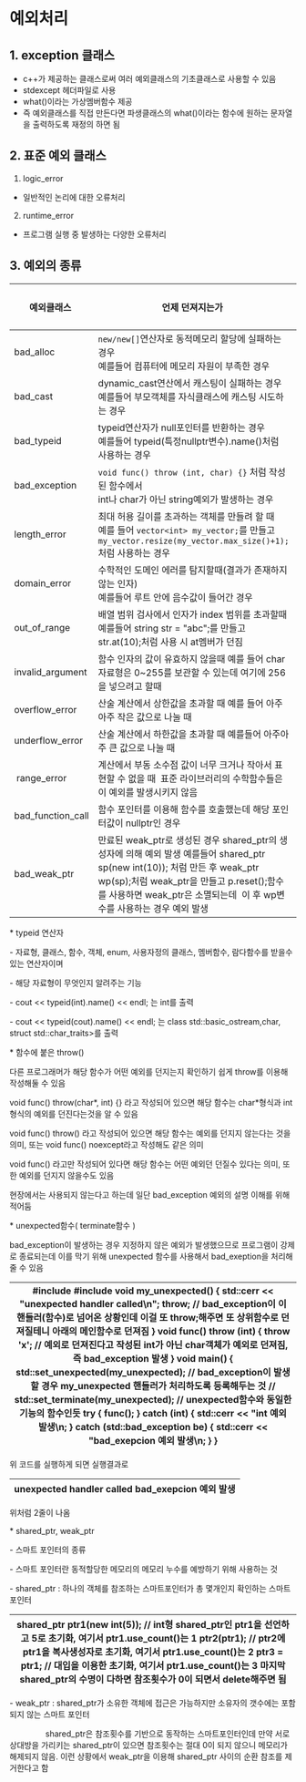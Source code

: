# 예외처리

## 1. exception 클래스

- c++가 제공하는 클래스로써 여러 예외클래스의 기초클래스로 사용할 수 있음
- stdexcept 헤더파일로 사용
- what()이라는 가상멤버함수 제공
- 즉 예외클래스를 직접 만든다면 파생클래스의 what()이라는 함수에 원하는 문자열을 출력하도록 재정의 하면 됨

## 2. 표준 예외 클래스

1) logic\_error
- 일반적인 논리에 대한 오류처리
2) runtime\_error
- 프로그램 실행 중 발생하는 다양한 오류처리

## 3. 예외의 종류

| 예외클래스  | 언제 던져지는가  | 해당 예외의 헤더파일  |
| --- | --- | --- |
| bad\_alloc | `new/new[]`연산자로 동적메모리 할당에 실패하는 경우</br>예를들어 컴퓨터에 메모리 자원이 부족한 경우 | new |
| bad\_cast | dynamic\_cast연산에서 캐스팅이 실패하는 경우</br>예를들어 부모객체를 자식클래스에 캐스팅 시도하는 경우 | typeinfo |
| bad\_typeid | typeid연산자가 null포인터를 반환하는 경우</br>예를들어 typeid(특정nullptr변수).name()처럼 사용하는 경우 | typeinfo |
| bad\_exception | `void func() throw (int, char) {}` 처럼 작성된 함수에서</br>int나 char가 아닌 string예외가 발생하는 경우 | exeption |
| length\_error | 최대 허용 길이를 초과하는 객체를 만들려 할 때</br>예를 들어 `vector<int> my_vector;`를 만들고 `my_vector.resize(my_vector.max_size()+1);` 처럼 사용하는 경우 | stdexcept |
| domain\_error | 수학적인 도메인 에러를 탐지할때(결과가 존재하지 않는 인자)</br>예를들어 루트 안에 음수값이 들어간 경우 | stdexcept |
| out\_of\_range | 배열 범위 검사에서 인자가 index 범위를 초과할때</br>예를들어 string str = "abc";를 만들고 str.at(10);처럼 사용 시 at멤버가 던짐 | stdexcept |
| invalid\_argument | 함수 인자의 값이 유효하지 않을때   예를 들어 char 자료형은 0~255를 보관할 수 있는데   여기에 256을 넣으려고 할때       | stdexcept |
| overflow\_error | 산술 계산에서 상한값을 초과할 때   예를 들어 아주아주 작은 값으로 나눌 때       | stdexcept |
| underflow\_error | 산술 계산에서 하한값을 초과할 때   예를들어 아주아주 큰 값으로 나눌 때        | stdexcept |
| range\_error | 계산에서 부동 소수점 값이 너무 크거나 작아서 표현할 수 없을 때    표준 라이브러리의 수학함수들은 이 예외를 발생시키지 않음       | stdexcept |
| bad\_function\_call | 함수 포인터를 이용해 함수를 호출했는데 해당 포인터값이 nullptr인 경우       | stdexcept |
| bad\_weak\_ptr | 만료된 weak\_ptr로 생성된 경우   shared\_ptr의 생성자에 의해 예외 발생         예를들어 shared\_ptr<int> sp(new int(10)); 처럼 만든 후   weak\_ptr<int> wp(sp);처럼 weak\_ptr을 만들고   p.reset();함수를 사용하면 weak\_ptr은 소멸되는데    이 후 wp변수를 사용하는 경우 예외 발생       | stdexcept |

\* typeid 연산자

\- 자료형, 클래스, 함수, 객체, enum, 사용자정의 클래스, 멤버함수, 람다함수를 받을수 있는 연산자이며 

\- 해당 자료형이 무엇인지 알려주는 기능

\- cout << typeid(int).name() << endl; 는 int를 출력

\- cout << typeid(cout).name() << endl; 는 class std::basic\_ostream,char, struct std::char\_traits<char>>를 출력

\* 함수에 붙은 throw()

다른 프로그래머가 해당 함수가 어떤 예외를 던지는지 확인하기 쉽게 throw를 이용해 작성해둘 수 있음

void func() throw(char\*, int) {} 라고 작성되어 있으면 해당 함수는 char\*형식과 int형식의 예외를 던진다는것을 알 수 있음

void func() throw() 라고 작성되어 있으면 해당 함수는 예외를 던지지 않는다는 것을 의미, 또는 void func() noexcept라고 작성해도 같은 의미

void func() 라고만 작성되어 있다면 해당 함수는 어떤 예외던 던질수 있다는 의미, 또한 예외를 던지지 않을수도 있음

현장에서는 사용되지 않는다고 하는데 일단 bad\_exception 예외의 설명 이해를 위해 적어둠

\* unexpected함수( terminate함수 )

bad\_exception이 발생하는 경우 지정하지 않은 예외가 발생했으므로 프로그램이 강제로 종료되는데 이를 막기 위해 unexpected 함수를 사용해서 bad\_exeption을 처리해 줄 수 있음

| #include <iostream>   #include <exception>         void my\_unexpected() {   std::cerr << "unexpected handler called\\n";   throw; // bad\_exception이 이 핸들러(함수)로 넘어온 상황인데 이걸 또 throw;해주면 또 상위함수로 던져질테니 아래의 메인함수로 던져짐   }         void func() throw (int) {   throw 'x'; // 예외로 던져진다고 작성된 int가 아닌 char객체가 예외로 던져짐, 즉 bad\_exception 발생   }         void main() {   std::set\_unexpected(my\_unexpected); // bad\_exception이 발생할 경우 my\_unexpected 핸들러가 처리하도록 등록해두는 것   // std::set\_terminate(my\_unexpected); // unexpected함수와 동일한 기능의 함수인듯         try {   func();   }   catch (int) { std::cerr << "int 예외 발생\\n; }   catch (std::bad\_exception be) { std::cerr << "bad\_exepcion 예외 발생\\n; }   } |
| --- |

위 코드를 실행하게 되면 실행결과로

| unexpected handler called   bad\_exepcion 예외 발생 |
| --- |

위처럼 2줄이 나옴

\* shared\_ptr, weak\_ptr

\- 스마트 포인터의 종류

\- 스마트 포인터란 동적할당한 메모리의 메모리 누수를 예방하기 위해 사용하는 것

\- shared\_ptr : 하나의 객체를 참조하는 스마트포인터가 총 몇개인지 확인하는 스마트 포인터

| shared\_ptr<int> ptr1(new int(5)); // int형 shared\_ptr인 ptr1을 선언하고 5로 초기화, 여기서 ptr1.use\_count()는 1   ptr2(ptr1); // ptr2에 ptr1을 복사생성자로 초기화, 여기서 ptr1.use\_count()는 2   ptr3 = ptr1; // 대입을 이용한 초기화, 여기서 ptr1.use\_count()는 3         마지막 shared\_ptr의 수명이 다하면 참조횟수가 0이 되면서 delete해주면 됨 |
| --- |

\- weak\_ptr : shared\_ptr가 소유한 객체에 접근은 가능하지만 소유자의 갯수에는 포함되지 않는 스마트 포인터

                shared\_ptr은 참조횟수를 기반으로 동작하는 스마트포인터인데 만약 서로 상대방을 가리키는 shared\_ptr이 있으면 참조횟수는 절대 0이 되지 않으니 메모리가 해제되지 않음. 이런 상황에서 weak\_ptr을 이용해 shared\_ptr 사이의 순환 참조를 제거한다고 함